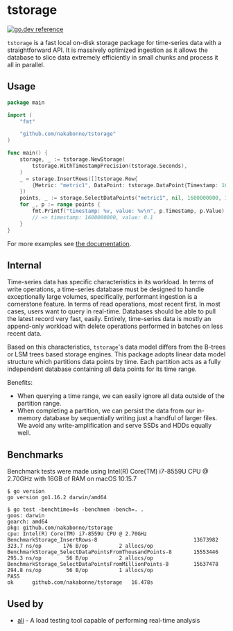 # tstorage
[![go.dev reference](https://img.shields.io/badge/go.dev-reference-007d9c?logo=go&logoColor=white&style=flat-square)](https://pkg.go.dev/mod/github.com/nakabonne/tstorage?tab=packages)

`tstorage` is a fast local on-disk storage package for time-series data with a straightforward API.
It is massively optimized ingestion as it allows the database to slice data extremely efficiently in small chunks and process it all in parallel.

## Usage

```go
package main

import (
	"fmt"

	"github.com/nakabonne/tstorage"
)

func main() {
	storage, _ := tstorage.NewStorage(
		tstorage.WithTimestampPrecision(tstorage.Seconds),
	)
	_ = storage.InsertRows([]tstorage.Row{
		{Metric: "metric1", DataPoint: tstorage.DataPoint{Timestamp: 1600000000, Value: 0.1}},
	})
	points, _ := storage.SelectDataPoints("metric1", nil, 1600000000, 1600000001)
	for _, p := range points {
		fmt.Printf("timestamp: %v, value: %v\n", p.Timestamp, p.Value)
		// => timestamp: 1600000000, value: 0.1
	}
}
```

For more examples see [the documentation](https://pkg.go.dev/github.com/nakabonne/tstorage#pkg-examples).

## Internal
Time-series data has specific characteristics in its workload.
In terms of write operations, a time-series database must be designed to handle exceptionally large volumes, specifically, performant ingestion is a cornerstone feature.
In terms of read operations, most recent first. In most cases, users want to query in real-time. Databases should be able to pull the latest record very fast, easily.
Entirely, time-series data is mostly an append-only workload with delete operations performed in batches on less recent data.

Based on this characteristics, `tstorage`'s data model differs from the B-trees or LSM trees based storage engines.
This package adopts linear data model structure which partitions data points by time.
Each partition acts as a fully independent database containing all data points for its time range.

Benefits:
- When querying a time range, we can easily ignore all data outside of the partition range.
- When completing a partition, we can persist the data from our in-memory database by sequentially writing just a handful of larger files. We avoid any write-amplification and serve SSDs and HDDs equally well.

## Benchmarks
Benchmark tests were made using Intel(R) Core(TM) i7-8559U CPU @ 2.70GHz with 16GB of RAM on macOS 10.15.7

```
$ go version
go version go1.16.2 darwin/amd64

$ go test -benchtime=4s -benchmem -bench=. .
goos: darwin
goarch: amd64
pkg: github.com/nakabonne/tstorage
cpu: Intel(R) Core(TM) i7-8559U CPU @ 2.70GHz
BenchmarkStorage_InsertRows-8                           	13673982	       323.7 ns/op	     176 B/op	       2 allocs/op
BenchmarkStorage_SelectDataPointsFromThousandPoints-8   	15553446	       295.3 ns/op	      56 B/op	       2 allocs/op
BenchmarkStorage_SelectDataPointsFromMillionPoints-8    	15637478	       294.8 ns/op	      56 B/op	       1 allocs/op
PASS
ok  	github.com/nakabonne/tstorage	16.478s
```

## Used by
- [ali](https://github.com/nakabonne/ali) - A load testing tool capable of performing real-time analysis
